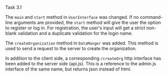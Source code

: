 Task 3.1

The `main` and `start` method in `UserInterface` was changed. If no command-line arguments are provided, the `start` method will give the user the option to register or log in. For registration, the user's input will get a strict non-blank validation and a duplicate validation for the login name.

The `createOrganization` method in `DataManger` was added. This method is used to send a request to the server to create the organization.

In addition to the client side, a corresponding `/createOrg` http interface has been added to the server side (api.js). This is a reference to the admin.js interface of the same name, but returns json instead of html.